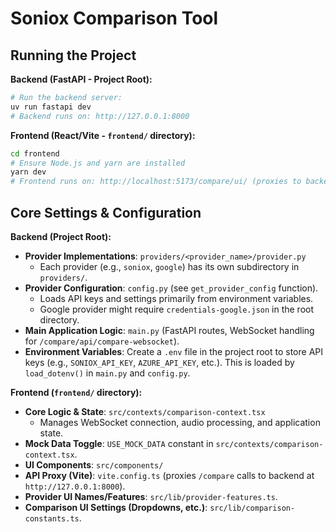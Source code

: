 # Soniox Comparison Tool

## Running the Project

**Backend (FastAPI - Project Root):**

```bash
# Run the backend server:
uv run fastapi dev
# Backend runs on: http://127.0.0.1:8000
```

**Frontend (React/Vite - `frontend/` directory):**

```bash
cd frontend
# Ensure Node.js and yarn are installed
yarn dev
# Frontend runs on: http://localhost:5173/compare/ui/ (proxies to backend)
```

## Core Settings & Configuration

**Backend (Project Root):**

*   **Provider Implementations**: `providers/<provider_name>/provider.py`
    *   Each provider (e.g., `soniox`, `google`) has its own subdirectory in `providers/`.
*   **Provider Configuration**: `config.py` (see `get_provider_config` function).
    *   Loads API keys and settings primarily from environment variables.
    *   Google provider might require `credentials-google.json` in the root directory.
*   **Main Application Logic**: `main.py` (FastAPI routes, WebSocket handling for `/compare/api/compare-websocket`).
*   **Environment Variables**: Create a `.env` file in the project root to store API keys (e.g., `SONIOX_API_KEY`, `AZURE_API_KEY`, etc.). This is loaded by `load_dotenv()` in `main.py` and `config.py`.

**Frontend (`frontend/` directory):**

*   **Core Logic & State**: `src/contexts/comparison-context.tsx`
    *   Manages WebSocket connection, audio processing, and application state.
*   **Mock Data Toggle**: `USE_MOCK_DATA` constant in `src/contexts/comparison-context.tsx`.
*   **UI Components**: `src/components/`
*   **API Proxy (Vite)**: `vite.config.ts` (proxies `/compare` calls to backend at `http://127.0.0.1:8000`).
*   **Provider UI Names/Features**: `src/lib/provider-features.ts`.
*   **Comparison UI Settings (Dropdowns, etc.)**: `src/lib/comparison-constants.ts`.